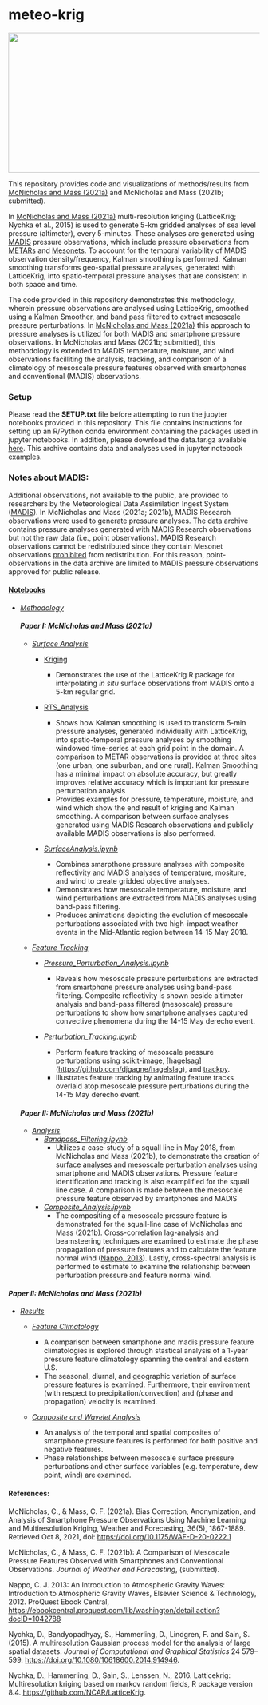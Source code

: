 # meteo-krig

<img width="1680" height="280" src="Plots/Analysis/pressure_tracks.gif">

This repository provides code and visualizations of methods/results from [McNicholas and Mass (2021a)](https://doi.org/10.1175/WAF-D-20-0222.1) and McNicholas and Mass (2021b; submitted). 

In [McNicholas and Mass (2021a)](https://doi.org/10.1175/WAF-D-20-0222.1) multi-resolution kriging (LatticeKrig; Nychka et al., 2015) is used to generate 5-km gridded analyses of sea level pressure (altimeter), every 5-minutes. These analyses are generated using [MADIS](https://madis.ncep.noaa.gov/madis_sfc.shtml) pressure observations, which include pressure observations from [METARs](https://madis.ncep.noaa.gov/madis_metar.shtml) and [Mesonets](https://madis.ncep.noaa.gov/madis_mesonet.shtml). To account for the temporal variability of MADIS observation density/frequency, Kalman smoothing is performed. Kalman smoothing transforms geo-spatial pressure analyses, generated with LatticeKrig, into spatio-temporal pressure analyses that are consistent in both space and time. 

The code provided in this repository demonstrates this methodology, wherein pressure observations are analysed using LatticeKrig, smoothed using a Kalman Smoother, and band pass filtered to extract mesoscale pressure perturbations. In [McNicholas and Mass (2021a)](https://doi.org/10.1175/WAF-D-20-0222.1) this approach to pressure analyses is utilized for both MADIS and smartphone pressure observations. In McNicholas and Mass (2021b; submitted), this methodology is extended to MADIS temperature, moisture, and wind observations facilliting the analysis, tracking, and comparison of a climatology of mesoscale pressure features observed with smartphones and conventional (MADIS) observations.

### Setup
Please read the **SETUP.txt** file before attempting to run the jupyter notebooks provided in this repository. This file contains
instructions for setting up an R/Python conda environment containing the packages used in jupyter notebooks. In addition, please download the data.tar.gz available [here](https://drive.google.com/file/d/1q418t9YtHSTO01FbQH-eCprvaReaf2XU/view?usp=sharing). This archive contains data and analyses used in jupyter notebook examples.

### Notes about MADIS:
Additional observations, not available to the public, are provided to researchers by the Meteorological Data Assimilation Ingest System ([MADIS](https://madis.ncep.noaa.gov/)). In McNicholas and Mass (2021a; 2021b), MADIS Research observations were used to generate pressure analyses. The data archive contains pressure analyses generated with MADIS Research observations but not the raw data (i.e., point observations). MADIS Research observations cannot be redistributed since they contain Mesonet observations [prohibited](https://madis.ncep.noaa.gov/madis_restrictions.shtml) from redistribution. For this reason, point-observations in the data archive are limited to MADIS pressure observations approved for public release.

#### [Notebooks](https://nbviewer.jupyter.org/github/cmac994/meteo-krig/tree/master/notebooks/)

- [*Methodology*](https://nbviewer.jupyter.org/github/cmac994/meteo-krig/tree/master/notebooks/Methodology)

   #### *Paper I: McNicholas and Mass (2021a)*

   - [*Surface Analysis*](https://nbviewer.jupyter.org/github/cmac994/meteo-krig/tree/master/notebooks/Methodology/SurfaceAnalysis/)
      - [Kriging](https://nbviewer.jupyter.org/github/cmac994/meteo-krig/tree/master/notebooks/Methodology/SurfaceAnalysis/Kriging/)   
         - Demonstrates the use of the LatticeKrig R package for interpolating *in situ* surface observations from MADIS onto a 5-km regular grid.

      - [RTS_Analysis](https://nbviewer.jupyter.org/github/cmac994/meteo-krig/tree/master/notebooks/Methodology/SurfaceAnalysis/RTS_Analysis/)
         - Shows how Kalman smoothing is used to transform 5-min pressure analyses, generated individually with LatticeKrig, into 
         spatio-temporal pressure analyses by smoothing windowed time-series at each grid point in the domain.
         A comparison to METAR observations is provided at three sites (one urban, one suburban, and one rural).
         Kalman Smoothing has a minimal impact on absolute accuracy, but greatly improves relative accuracy which is important for pressure perturbation analysis
         - Provides examples for pressure, temperature, moisture, and wind which show the end result of kriging and Kalman smoothing. A comparison between surface analyses   
         generated using MADIS Research observations and publicly available MADIS observations is also performed.

      - [*SurfaceAnalysis.ipynb*](https://nbviewer.jupyter.org/github/cmac994/meteo-krig/blob/master/notebooks/Methodology/SurfaceAnalysis/Surface_Analysis.ipynb)
         -  Combines smarpthone pressure analyses with composite reflectivity and MADIS analyses of temperature, mositure, and wind to create gridded objective analyses.
         -  Demonstrates how mesoscale temperature, moisture, and wind perturbations are extracted from MADIS analyses using band-pass filtering. 
         -  Produces animations depicting the evolution of mesoscale perturbations associated with two high-impact weather events in the Mid-Atlantic region between 14-15 May 2018.

   - [*Feature Tracking*](https://nbviewer.jupyter.org/github/cmac994/meteo-krig/tree/master/notebooks/Methodology/Feature_Tracking/)
      - [*Pressure_Perturbation_Analysis.ipynb*](https://nbviewer.jupyter.org/github/cmac994/meteo-krig/blob/master/notebooks/Methodology/Feature_Tracking/Pressure_Perturbation_Analysis.ipynb)
         - Reveals how mesoscale pressure perturbations are extracted from smartphone pressure analyses using band-pass filtering. Composite reflectivity is shown beside 
         altimeter analysis and band-pass filtered (mesoscale) pressure perturbations to show how smartphone analyses captured convective phenomena during the 14-15 May derecho 
         event.

      - [*Perturbation_Tracking.ipynb*](https://nbviewer.jupyter.org/github/cmac994/meteo-krig/blob/master/notebooks/Methodology/Feature_Tracking/Perturbation_Tracking.ipynb)   
         - Perform feature tracking of mesoscale pressure perturbations using [scikit-image](https://github.com/scikit-image/scikit-image), [hagelsag]
         (https://github.com/djgagne/hagelslag), and [trackpy](https://github.com/soft-matter/trackpy).
         - Illustrates feature tracking by animating feature tracks overlaid atop mesoscale pressure perturbations during the 14-15 May derecho event.
        
   #### *Paper II: McNicholas and Mass (2021b)*
   
   - [*Analysis*](https://nbviewer.jupyter.org/github/cmac994/meteo-krig/tree/master/notebooks/FeatureTracking/)
      - [*Bandpass_Filtering.ipynb*](https://nbviewer.org/github/cmac994/meteo-krig/blob/master/notebooks/Methodology/Analysis/Bandpass_Filtering.ipynb)
         - Utilizes a case-study of a squall line in May 2018, from McNicholas and Mass (2021b), to demonstrate the creation of surface analyses and mesoscale perturbation analyses using smartphone and MADIS observations. Pressure feature identification and tracking is also examplified for the squall line case. A comparison is made between the mesoscale pressure feature observed by smartphones and MADIS
      - [*Composite_Analysis.ipynb*](https://nbviewer.org/github/cmac994/meteo-krig/blob/master/notebooks/Methodology/Analysis/Composite_Analysis.ipynb)   
         - The compositing of a mesoscale pressure feature is demonstrated for the squall-line case of McNicholas and Mass (2021b). Cross-correlation lag-analysis and beamsteering techniques are examined to estimate the phase propagation of pressure features and to calculate the feature normal wind ([Nappo, 2013](https://ebookcentral.proquest.com/lib/washington/detail.action?docID=1042788)). Lastly, cross-spectral analysis is performed to estimate to examine the relationship between perturbation pressure and feature normal wind. 

#### *Paper II: McNicholas and Mass (2021b)*  

- [*Results*](https://nbviewer.jupyter.org/github/cmac994/meteo-krig/tree/master/notebooks/CaseStudies/)
  
   - [*Feature Climatology*](https://nbviewer.org/github/cmac994/meteo-krig/blob/master/notebooks/Results/FeatureClimatology.ipynb)
      - A comparison between smartphone and madis pressure feature climatologies is explored through stastical analysis of a 1-year pressure feature climatology spanning the central and eastern U.S.
      - The seasonal, diurnal, and geographic variation of surface pressure features is examined. Furthermore, their environment (with respect to precipitation/convection) and (phase and propagation) velocity is examined. 

   - [*Composite and Wavelet Analysis*](https://nbviewer.jupyter.org/github/cmac994/meteo-krig/blob/master/notebooks/CaseStudies/CaseI/CaseI_MCS_Composite_and_Wavelet_Analysis.ipynb)
      - An analysis of the temporal and spatial composites of smartphone pressure features is performed for both positive and negative features.
      - Phase relationships between mesoscale surface pressure perturbations and other surface variables (e.g. temperature, dew point, wind) are examined.

#### References:

McNicholas, C., & Mass, C. F. (2021a). Bias Correction, Anonymization, and Analysis of Smartphone Pressure Observations Using Machine Learning and Multiresolution Kriging, Weather and Forecasting, 36(5), 1867-1889. Retrieved Oct 8, 2021, doi: https://doi.org/10.1175/WAF-D-20-0222.1

McNicholas, C., & Mass, C. F. (2021b): A Comparison of Mesoscale Pressure Features Observed with Smartphones and Conventional Observations. *Journal of Weather and Forecasting*, (submitted).

Nappo, C. J. 2013: An Introduction to Atmospheric Gravity Waves: Introduction to Atmospheric Gravity Waves, Elsevier Science & Technology, 2012. ProQuest Ebook Central, https://ebookcentral.proquest.com/lib/washington/detail.action?docID=1042788

Nychka, D., Bandyopadhyay, S., Hammerling, D., Lindgren, F. and Sain, S. (2015). A multiresolution Gaussian process model for the analysis of large spatial datasets. *Journal of Computational and Graphical Statistics* 24 579–599. https://doi.org/10.1080/10618600.2014.914946.

Nychka, D., Hammerling, D., Sain, S., Lenssen, N., 2016. Latticekrig: Multiresolution kriging based on markov random fields, R package version 8.4. https://github.com/NCAR/LatticeKrig.
